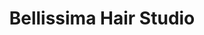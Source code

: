 ---
title: "Bellissima Hair Studio"
url: /rockville-centre/bellissima-hair-studio/
shop: Friseur
---